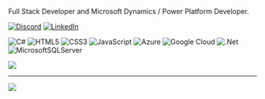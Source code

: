 Full Stack Developer and Microsoft Dynamics / Power Platform Developer.

[![Discord](https://img.shields.io/badge/Discord-%237289DA.svg?logo=discord&logoColor=white)](https://discord.gg/doritoz) [![LinkedIn](https://img.shields.io/badge/LinkedIn-%230077B5.svg?logo=linkedin&logoColor=white)](https://linkedin.com/in/tiago-dantas-b62a04188) 

![C#](https://img.shields.io/badge/c%23-%23239120.svg?style=for-the-badge&logo=c-sharp&logoColor=white) ![HTML5](https://img.shields.io/badge/html5-%23E34F26.svg?style=for-the-badge&logo=html5&logoColor=white) ![CSS3](https://img.shields.io/badge/css3-%231572B6.svg?style=for-the-badge&logo=css3&logoColor=white) ![JavaScript](https://img.shields.io/badge/javascript-%23323330.svg?style=for-the-badge&logo=javascript&logoColor=%23F7DF1E) ![Azure](https://img.shields.io/badge/azure-%230072C6.svg?style=for-the-badge&logo=microsoftazure&logoColor=white) ![Google Cloud](https://img.shields.io/badge/GoogleCloud-%234285F4.svg?style=for-the-badge&logo=google-cloud&logoColor=white) ![.Net](https://img.shields.io/badge/.NET-5C2D91?style=for-the-badge&logo=.net&logoColor=white) ![MicrosoftSQLServer](https://img.shields.io/badge/Microsoft%20SQL%20Server-CC2927?style=for-the-badge&logo=microsoft%20sql%20server&logoColor=white)

![](https://github-readme-stats.vercel.app/api/top-langs/?username=Tiagox42&theme=dark&hide_border=true&include_all_commits=true&count_private=true&layout=compact)

---
[![](https://visitcount.itsvg.in/api?id=Tiagox42&icon=0&color=12)](https://visitcount.itsvg.in)

<!-- Proudly created with GPRM ( https://gprm.itsvg.in ) -->
